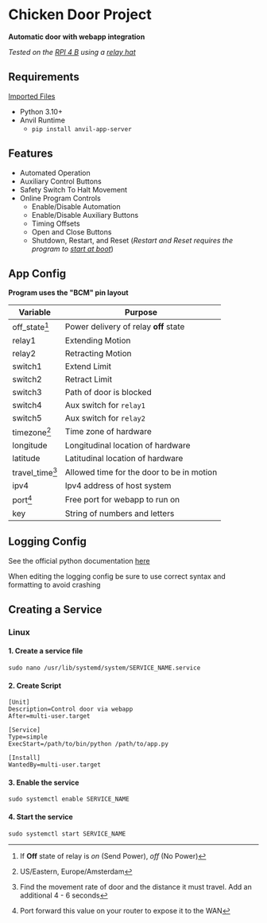 # Chicken Door Project
**Automatic door with webapp integration**

_Tested on the [RPI 4 B](https://www.raspberrypi.com/products/raspberry-pi-4-model-b/) using a [relay hat](https://thepihut.com/products/raspberry-pi-relay-board)_

## Requirements

[Imported Files](requirments.txt)

- Python 3.10+
- Anvil Runtime
  - `pip install anvil-app-server`

## Features
- Automated Operation
- Auxiliary Control Buttons
- Safety Switch To Halt Movement
- Online Program Controls
  - Enable/Disable Automation
  - Enable/Disable Auxiliary Buttons
  - Timing Offsets
  - Open and Close Buttons
  - Shutdown, Restart, and Reset (_Restart and Reset requires the program to [start at boot](#creating-a-service)_)

## App Config
**Program uses the "BCM" pin layout**

| Variable        | Purpose                                   |
|-----------------|-------------------------------------------|
| off_state[^1]   | Power delivery of relay **off** state     |
| relay1          | Extending Motion                          |
| relay2          | Retracting Motion                         |
| switch1         | Extend Limit                              |
| switch2         | Retract Limit                             |
| switch3         | Path of door is blocked                   |
| switch4         | Aux switch for `relay1`                   |
| switch5         | Aux switch for `relay2`                   |
| timezone[^2]    | Time zone of hardware                     |
| longitude       | Longitudinal location of hardware         |
| latitude        | Latitudinal location of hardware          |
| travel_time[^3] | Allowed time for the door to be in motion |
| ipv4            | Ipv4 address of host system               |
| port[^4]        | Free port for webapp to run on            |
| key             | String of numbers and letters             |

## Logging Config
See the official python documentation [here](https://docs.python.org/3/library/logging.config.html)

When editing the logging config be sure to use correct syntax and formatting to avoid crashing

## Creating a Service
### Linux

#### 1. Create a service file
``sudo nano /usr/lib/systemd/system/SERVICE_NAME.service``

#### 2. Create Script
```
[Unit]
Description=Control door via webapp
After=multi-user.target

[Service]
Type=simple
ExecStart=/path/to/bin/python /path/to/app.py

[Install]
WantedBy=multi-user.target
```
#### 3. Enable the service
``sudo systemctl enable SERVICE_NAME``

#### 4. Start the service
``sudo systemctl start SERVICE_NAME``

[^1]: If **Off** state of relay is _on_ (Send Power), _off_ (No Power)
[^2]: US/Eastern, Europe/Amsterdam
[^3]: Find the movement rate of door and the distance it must travel. Add an additional 4 - 6 seconds
[^4]: Port forward this value on your router to expose it to the WAN
